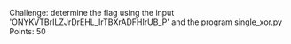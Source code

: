 Challenge: determine the flag using the input 'ONYKVTBrILZJrDrEHL_IrTBXrADFHIrUB_P' and the program single_xor.py
Points: 50
